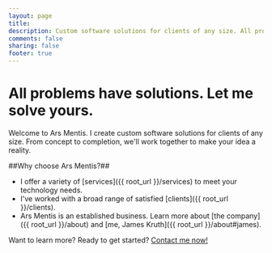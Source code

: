 ```yaml
---
layout: page
title:
description: Custom software solutions for clients of any size. All problems have solutions. Let me solve yours.
comments: false
sharing: false
footer: true
---
```


<h1 class="homeh1">All problems have solutions. Let me solve yours.</h1>

Welcome to Ars Mentis. I create custom software solutions for clients of any size. From concept to completion, we'll work together to make your idea a reality.

##Why choose Ars Mentis?##

* I offer a variety of [services]({{ root_url }}/services) to meet your technology needs.
* I've worked with a broad range of satisfied [clients]({{ root_url }}/clients).
* Ars Mentis is an established business. Learn more about [the company]({{ root_url }}/about) and [me, James Kruth]({{ root_url }}/about#james).

<footer class="homeFooter">Want to learn more? Ready to get started? <a href="{{ root_url }}/contact">Contact me now!</a></footer>
